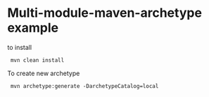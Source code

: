 # Multi-module-maven-archetype example

to install 

     mvn clean install
     
To create new archetype 

     mvn archetype:generate -DarchetypeCatalog=local
     

